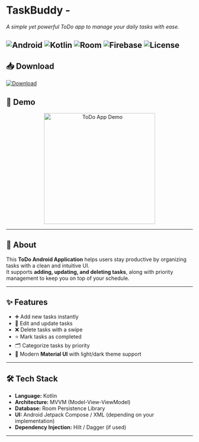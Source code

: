 #  TaskBuddy - 
*A simple yet powerful ToDo app to manage your daily tasks with ease.*

![Android](https://img.shields.io/badge/App-Android-green?logo=android)
![Kotlin](https://img.shields.io/badge/Code-Kotlin-purple?logo=kotlin)
![Room](https://img.shields.io/badge/Database-Room-orange?logo=sqlite)
![Firebase](https://img.shields.io/badge/Backend-Firebase-yellow?logo=firebase)
![License](https://img.shields.io/badge/License-MIT-blue)
---

## 📥 Download
[![Download](https://img.shields.io/badge/Download-APK-blue?logo=android)](https://github.com/amitsahalife/TaskBuddy/releases/download/v1.0.0/Task.Buddy.1.apk)


## 📸 Demo
<p align="center">
  <img src="screenshots/todo_demo.gif" alt="ToDo App Demo" width="300"/>
</p>

---

## 🚀 About
This **ToDo Android Application** helps users stay productive by organizing tasks with a clean and intuitive UI.  
It supports **adding, updating, and deleting tasks**, along with priority management to keep you on top of your schedule.  

---

## ✨ Features
- ➕ Add new tasks instantly  
- 📝 Edit and update tasks  
- ❌ Delete tasks with a swipe  
- ⭐ Mark tasks as completed  
- 🗂️ Categorize tasks by priority  
- 🌙 Modern **Material UI** with light/dark theme support  

---

## 🛠 Tech Stack
- **Language:** Kotlin  
- **Architecture:** MVVM (Model-View-ViewModel)  
- **Database:** Room Persistence Library  
- **UI:** Android Jetpack Compose / XML (depending on your implementation)  
- **Dependency Injection:** Hilt / Dagger (if used)  

---


